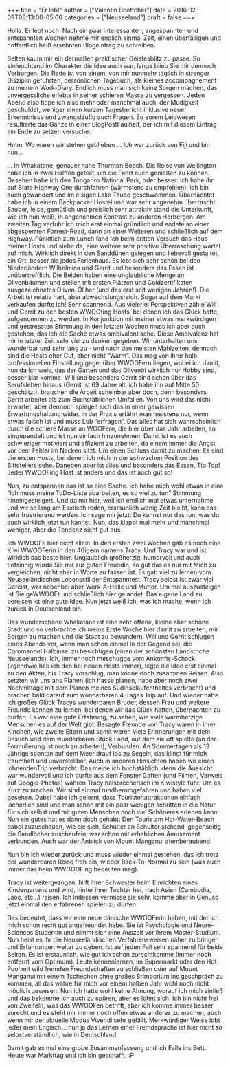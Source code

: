 +++
title = "Er lebt"
author = ["Valentin Boettcher"]
date = 2016-12-09T08:13:00-05:00
categories = ["Neuseeland"]
draft = false
+++

Holla. Er lebt noch. Nach ein paar interessanten, angespannten und
entspannten Wochen nehme mir endlich einmal Zeit, einen überfälligen
und hoffentlich heiß ersehnten Blogeintrag zu schreiben.

Selten kaum mir ein dermaßen praktischer Geistesblitz zu passe. So
einleuchtend im Charakter die Idee auch war, lange blieb Sie mir
dennoch Verborgen. Die Rede ist von einem, von mir nunmehr täglich in
strenger Disziplin geführten, persönlichen Tagebuch, als kleines
accompagnement zu meinem Work-Diary. Endlich muss man sich keine
Sorgen machen, das unvergessliche erlebte in seiner schieren Masse zu
vergessen. Jeden Abend also tippe ich also mehr oder manchmal auch,
der Müdigkeit geschuldet, weniger einen kurzen Tagesbericht inklusive
neuer Erkenntnisse und zwangsläufig auch Fragen. Zu eurem Leidwesen
resultierte das Ganze in einer BlogPostFaulheit, der ich mit diesem
Eintrag ein Ende zu setzen versuche.

Hmm. Wo waren wir stehen geblieben … Ich war zurück von Fiji und bin
nun…

… In Whakatane, genauer nahe Thornton Beach. Die Reise von Wellington
habe ich in zwei Hälften geteilt, um die Fahrt auch genießen zu
können. Gesehen habe ich den Tongariro National Park, oder besser: ich
habe ihn auf State Highway One durchfahren (wärmstens zu empfehlen),
ich bin auch gewandert und im eisigen Lake Taupo
geschwommen. Übernachtet habe ich in einem Backpacker Hostel und war
sehr angenehm überrascht. Sauber, leise, gemütlich und preislich sehr
attraktiv stand die Unterkunft, wie ich nun weiß, in angenehmen
Kontrast zu anderen Herbergen.  Am zweiten Tag verfuhr ich mich erst
einmal gründlich und endete an einer abgesperrten Forrest-Road, dann
an einer Weiteren und schließlich auf dem Highway. Pünktlich zum Lunch
fand ich beim dritten Versuch das Haus meiner Hosts und siehe da, eine
weitere sehr positive Überraschung wartet auf mich. Wirklich direkt in
den Sanddünen gelegen und liebevoll gestaltet, ein Ort, besser als
jedes Ferienhaus. Es lebt sich sehr schön bei den Niederländern
Wilhelmina und Gerrit und besonders das Essen ist unübertrefflich. Die
Beiden haben eine unglaubliche Menge an Olivenbäumen und stellen mit
ersten Plätzen und Goldzertifikaten ausgezeichnetes Oliven-Öl her (und
das erst seit wenigen Jahren!). Die Arbeit ist relativ hart, aber
abwechslungsreich. Sogar auf dem Markt verkaufen durfte ich! Sehr
spannend. Aus vielerlei Perspektiven zähle Will und Gerrit zu den
besten WWOOfing Hosts, bei denen ich das Glück hatte, aufgenommen zu
werden. In Konjunktion mit meiner etwas merkwürdigen und gestressten
Stimmung in den letzten Wochen muss ich aber auch gestehen, das ich
die Sache etwas ambivalent sehe. Diese Ambivalenz hat mir in letzter
Zeit sehr viel zu denken gegeben. Wir unterhalten uns wunderbar und
sehr lang zu - und nach den meisten Mahlzeiten, dennoch sind die Hosts
eher Gut, aber nicht “Warm”. Das mag von ihrer halb professionellen
Einstellung gegenüber WWOOFern liegen, wobei ich damit, nun da ich
weis, das der Garten und das Olivenöl wirklich nur Hobby sind, besser
klar komme. Will und besonders Gerrit sind schon über das Berufsleben
hinaus (Gerrit ist 69 Jahre alt, ich habe ihn auf Mitte 50 geschätzt),
brauchen die Arbeit scheinbar aber doch, denn besonders Gerrit
arbeitet bis zum Buchstäblichen Umfallen. Von uns wird das nicht
erwartet, aber dennoch spiegelt sich das in einer gewissen
Erwartungshaltung wider. In der Praxis erfährt man meistens nur, wenn
etwas falsch ist und muss Lob “erfragen”. Das alles hat sich
wahrscheinlich durch die schiere Masse an WOOFern, die hier über das
Jahr arbeiten, so eingependelt und ist nun einfach hinzunehmen. Damit
ist es auch schwieriger motiviert und effizient zu arbeiten, da einem
immer die Angst vor dem Fehler im Nacken sitzt. Um einen Schluss damit
zu machen: Es sind die ersten Hosts, bei denen ich mich in der
schwachen Position des Bittstellers sehe. Daneben aber ist alles und
besonders das Essen, Tip Top! Jeder WWOOFing Host ist anders und das
ist auch gut so!

Nun, zu entspannen das ist so eine Sache. Ich habe mich wohl etwas in
eine “ich muss meine ToDo-Liste abarbeiten, es so viel zu tun”
Stimmung hineingesteigert. Und da mir hier, weil ich endlich mal etwas
unternehme und wir so lang am Esstisch reden, erstaunlich wenig Zeit
bleibt, kann das sehr frustrierend werden. Ich sage mir jetzt: Du
kannst nur das tun, was du auch wirklich jetzt tun kannst. Nun, das
klappt mal mehr und manchmal weniger, aber die Tendenz sieht gut aus.

Ich WWOOFe hier nicht allein. In den ersten zwei Wochen gab es noch
eine Kiwi WWOOFerin in den 40igern namens Tracy. Und Tracy war und ist
wirklich das beste hier. Unglaublich großherzig, humorvoll und auch
tiefsinnig wurde Sie mir zur guten Freundin, so gut das es nur mit
Mich zu vergleichen, nicht aber in Worte zu fassen ist. Es gab viel zu
lernen vom Neuseeländischen Lebensstil der Entspanntest. Tracy selbst
ist zwar viel Gereist, war nebenbei aber Work-A-Holic und Mutter. Um
mal auszusteigen ist Sie geWWOOFt und schließlich hier gelandet. Das
eigene Land zu bereisen ist eine gute Idee. Nun jetzt weiß ich, was
ich mache, wenn ich zurück in Deutschland bin.

Das wunderschöne Whakatane ist eine sehr offene, kleine aber schöne
Stadt und so verbrachte ich meine Erste Woche hier damit zu arbeiten,
mir Sorgen zu machen und die Stadt zu bewundern. Will und Gerrit
schlugen eines Abends vor, wenn man schon einmal in der Gegend sei,
die Coromandel Halbinsel zu besichtigen (einen der schönsten
Landstriche Neuseelands). Ich, immer noch meschugge vom
Ankunfts-Schock (irgendwie hab ich den bei neuen Hosts immer), legte
die Idee erst einmal zu den Akten, bis Tracy vorschlug, man könne doch
zusammen Reisen. Also setzten wir uns ans Planen (ich hasse planen,
habe aber noch zwei Nachmittage mit dem Planen meines
Südinselaufenthaltes verbracht) und brachen bald darauf zum
wunderbaren 4-Tages Trip auf. Und wieder hatte ich großes Glück Tracys
wunderbaren Bruder, dessen Frau und weitere Freunde kennen zu lernen,
bei denen wir das Glück hatten, übernachten zu dürfen. Es war eine
gute Erfahrung, zu sehen, wie viele warmherzige Menschen es auf der
Welt gibt. Besagte Freunde von Tracy waren in ihrer Kindheit, wie
zweite Eltern und somit waren viele Erinnerungen mit dem Besuch und
dem wunderbaren Stück Land, auf dem sie oft spielte (an der
Formulierung ist noch zu arbeiten), Verbunden. An Sommertagen als 13
Jährige spontan auf dem Meer drauf los zu Segeln, das klingt für mich
traumhaft und unvorstellbar.  Auch in anderen Hinsichten haben wir
einen lohnendenTrip verbracht. Das meine ich buchstäblich, denn die
Aussicht war wundervoll und ich durfte aus dem Fenster Gaffen (und
Filmen, Verweis auf Google-Photos) währen Tracy halsbrecherisch im
Kiwistyle fuhr. Um es Kurz zu machen: Wir sind einmal
rundherumgefahren und haben viel gesehen. Dabei habe ich gelernt, dass
Touristenattraktionen einfach lächerlich sind und man schon mit ein
paar wenigen schritten in die Natur für sich selbst und mit guten
Menschen noch viel Schöneres erleben kann. Nun ein gutes hat es dann
doch gehabt: Den Touris am Hot-Water-Beach dabei zuzuschauen, wie sie
sich, Schulter an Schulter stehend, gegenseitig die Sandlöcher
zuschaufeln, war schon mit erheblichen Amusement verbunden. Auch war
der Anblick von Mount Manganui atemberaubend.

Nun bin ich wieder zurück und muss wieder einmal gestehen, das ich
trotz der wunderbaren Reise froh bin, wieder Back-To-Normal zu sein
(was auch immer das beim WWOOOFing bedeuten mag).

Tracy ist weitergezogen, hilft ihrer Schwester beim Einrichten eines
Kindergartens und wird, hinter ihrer Tochter her, nach Asien
(Cambodia, Laos, etc…) reisen. Ich indessen vermisse sie sehr, komme
aber in Genuss jetzt einmal den erfahrenen spielen zu dürfen.

Das bedeutet, dass wir eine neue dänische WWOOFerin haben, mit der ich
mich schon recht gut angefreundet habe. Sie ist Psychologie und
Neure-Sciences Studentin und nimmt sich eine Auszeit vor ihrem
Master-Studium. Nun heist es ihr die Neuseeländischen Verfahrensweisen
näher zu bringen und Erfahrungen weiter zu geben. Ist auf jeden Fall
sehr spannend für beide Seiten.  Es ist erstaunlich, wie gut ich schon
zurechtkomme (immer noch entfernt vom Optimum). Leute kennenlernen, im
Supermarkt oder den Hot Pool mit wild fremden Freundschaften zu
schließen oder auf Mount Manganui mit einem Tschechen ohne großes
Brimborium ins geschpräch zu kommen, all das währe für mich vor einem
halben Jahr wohl noch nicht möglich gewesen. Nun ich hatte wohl keine
Ahnung, worauf ich mich einließ und das bekomme ich auch zu spüren,
aber es lohnt sich. Ich bin nicht frei von Zweifeln, was das WWOOFen
betrifft, aber ich komme immer besser zurecht und es steht mir immer
noch offen etwas anderes zu machen, auch wenn mir der aktuelle Modus
Vivendi sehr gefällt. Merkwürdiger Weise lobt jeder mein
Engisch... nun ja das Lernen einer Fremdsprache ist hier nicht so
selbstverständlich, wie in Deutschland.

Damit gab es mal eine grobe Zusammenfassung und ich Falle ins
Bett. Heute war Markttag und ich bin geschafft. :P
